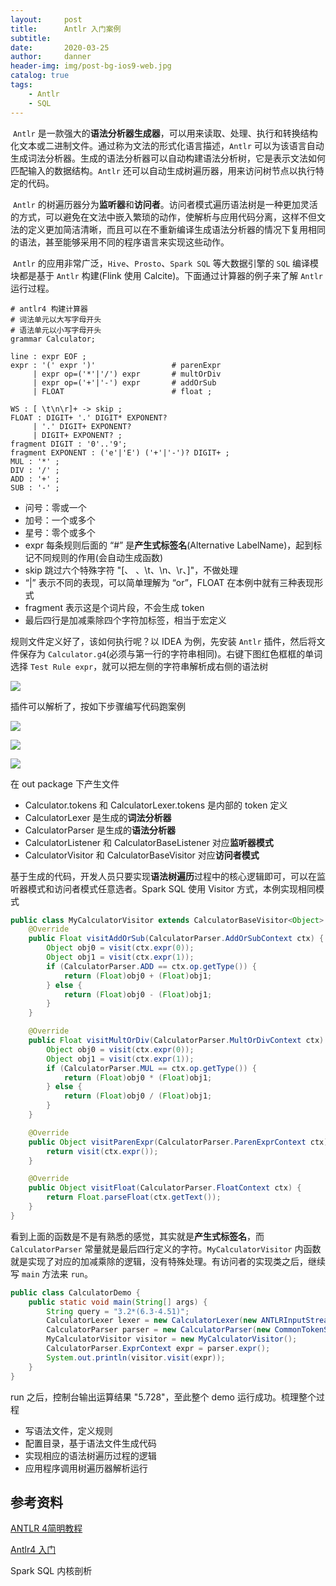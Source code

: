 ```yaml
---
layout:     post
title:      Antlr 入门案例
subtitle:   
date:       2020-03-25
author:     danner
header-img: img/post-bg-ios9-web.jpg
catalog: true
tags:
    - Antlr
    - SQL
---
```


​	`Antlr` 是一款强大的**语法分析器生成器**，可以用来读取、处理、执行和转换结构化文本或二进制文件。通过称为文法的形式化语言描述，`Antlr` 可以为该语言自动生成词法分析器。生成的语法分析器可以自动构建语法分析树，它是表示文法如何匹配输入的数据结构。`Antlr` 还可以自动生成树遍历器，用来访问树节点以执行特定的代码。

​	`Antlr`  的树遍历器分为**监听器**和**访问者**。访问者模式遍历语法树是一种更加灵活的方式，可以避免在文法中嵌入繁琐的动作，使解析与应用代码分离，这样不但文法的定义更加简洁清晰，而且可以在不重新编译生成语法分析器的情况下复用相同的语法，甚至能够采用不同的程序语言来实现这些动作。

​	`Antlr` 的应用非常广泛，`Hive`、`Prosto`、`Spark SQL` 等大数据引擎的 `SQL` 编译模块都是基于 `Antlr` 构建(Flink  使用 Calcite)。下面通过计算器的例子来了解 `Antlr` 运行过程。

```shell
# antlr4 构建计算器
# 词法单元以大写字母开头
# 语法单元以小写字母开头
grammar Calculator;

line : expr EOF ;
expr : '(' expr ')'                 # parenExpr
     | expr op=('*'|'/') expr       # multOrDiv
     | expr op=('+'|'-') expr       # addOrSub
     | FLOAT                        # float ;

WS : [ \t\n\r]+ -> skip ;
FLOAT : DIGIT+ '.' DIGIT* EXPONENT?
     | '.' DIGIT+ EXPONENT?
     | DIGIT+ EXPONENT? ;
fragment DIGIT : '0'..'9';
fragment EXPONENT : ('e'|'E') ('+'|'-')? DIGIT+ ;
MUL : '*' ;
DIV : '/' ;
ADD : '+' ;
SUB : '-' ;
```

- 问号：零或一个
- 加号：一个或多个
- 星号：零个或多个
- expr 每条规则后面的 “#” 是**产生式标签名**(Alternative  LabelName)，起到标记不同规则的作用(会自动生成函数)
- skip 跳过六个特殊字符 "[、 、\t、\n、\r、]"，不做处理
- “|” 表示不同的表现，可以简单理解为 “or”，FLOAT 在本例中就有三种表现形式
- fragment 表示这是个词片段，不会生成 token
- 最后四行是加减乘除四个字符加标签，相当于宏定义

规则文件定义好了，该如何执行呢？以 IDEA 为例，先安装 `Antlr` 插件，然后将文件保存为 `Calculator.g4`(必须与第一行的字符串相同)。右键下图红色框框的单词选择 `Test Rule expr`，就可以把左侧的字符串解析成右侧的语法树

![](https://vendanner.github.io/img/Spark/test_rule_expr.jpg)

插件可以解析了，按如下步骤编写代码跑案例

![](https://vendanner.github.io/img/Spark/antlr_config_rule.png)

![](https://vendanner.github.io/img/Spark/config_antlr_tool.png)

![](https://vendanner.github.io/img/Spark/generate_antlr_recongnizer.png)

在 out package 下产生文件

- Calculator.tokens 和 CalculatorLexer.tokens 是内部的 token 定义
- CalculatorLexer 是生成的**词法分析器**
- CalculatorParser 是生成的**语法分析器**
- CalculatorListener 和 CalculatorBaseListener 对应**监听器模式**
- CalculatorVisitor 和 CalculatorBaseVisitor 对应**访问者模式**

基于生成的代码，开发人员只要实现**语法树遍历**过程中的核心逻辑即可，可以在监听器模式和访问者模式任意选者。Spark SQL 使用 Visitor 方式，本例实现相同模式

``` java
public class MyCalculatorVisitor extends CalculatorBaseVisitor<Object> {
    @Override
    public Float visitAddOrSub(CalculatorParser.AddOrSubContext ctx) {
        Object obj0 = visit(ctx.expr(0));
        Object obj1 = visit(ctx.expr(1));
        if (CalculatorParser.ADD == ctx.op.getType()) {
            return (Float)obj0 + (Float)obj1;
        } else {
            return (Float)obj0 - (Float)obj1;
        }
    }

    @Override
    public Float visitMultOrDiv(CalculatorParser.MultOrDivContext ctx) {
        Object obj0 = visit(ctx.expr(0));
        Object obj1 = visit(ctx.expr(1));
        if (CalculatorParser.MUL == ctx.op.getType()) {
            return (Float)obj0 * (Float)obj1;
        } else {
            return (Float)obj0 / (Float)obj1;
        }
    }

    @Override
    public Object visitParenExpr(CalculatorParser.ParenExprContext ctx) {
        return visit(ctx.expr());
    }

    @Override
    public Object visitFloat(CalculatorParser.FloatContext ctx) {
        return Float.parseFloat(ctx.getText());
    }
}
```

看到上面的函数是不是有熟悉的感觉，其实就是**产生式标签名**，而 `CalculatorParser` 常量就是最后四行定义的字符。`MyCalculatorVisitor` 内函数就是实现了对应的加减乘除的逻辑，没有特殊处理。有访问者的实现类之后，继续写 `main` 方法来 `run`。

```java
public class CalculatorDemo {
    public static void main(String[] args) {
        String query = "3.2*(6.3-4.51)";
        CalculatorLexer lexer = new CalculatorLexer(new ANTLRInputStream(query));
        CalculatorParser parser = new CalculatorParser(new CommonTokenStream(lexer));
        MyCalculatorVisitor visitor = new MyCalculatorVisitor();
        CalculatorParser.ExprContext expr = parser.expr();
        System.out.println(visitor.visit(expr));
    }
}
```

run 之后，控制台输出运算结果 "5.728"，至此整个 demo 运行成功。梳理整个过程

- 写语法文件，定义规则
- 配置目录，基于语法文件生成代码
- 实现相应的语法树遍历过程的逻辑
- 应用程序调用树遍历器解析运行





## 参考资料

[ANTLR 4简明教程](https://www.cntofu.com/book/115/index.html)

[Antlr4 入门](https://www.cnblogs.com/clonen/p/9083359.html)

Spark SQL 内核剖析